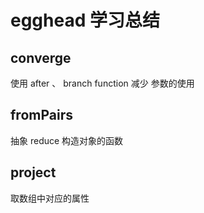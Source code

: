 # egghead 学习总结

## converge
使用 after 、 branch function 减少 参数的使用

## fromPairs
抽象 reduce 构造对象的函数

## project
取数组中对应的属性